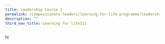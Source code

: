 ```yaml
---
title: Leadership Course 1
permalink: /compassionate-leaders/learning-for-life-programme/leadership-course-1/
description: ""
third_nav_title: Learning for life111
---
```

hi